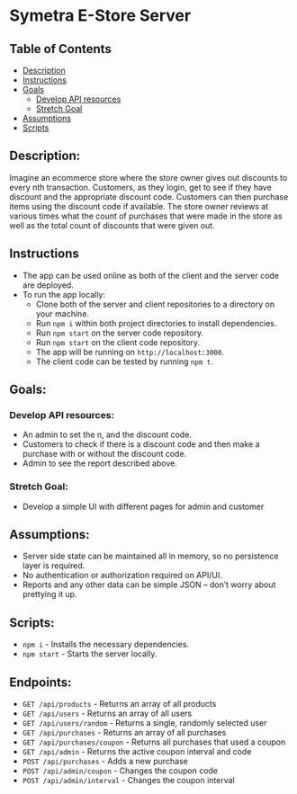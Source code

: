 # Symetra E-Store Server

## Table of Contents

- [Description](#description)
- [Instructions](#instructions)
- [Goals](#goals)
  - [Develop API resources](#develop-api-resources-to-enable)
  - [Stretch Goal](#stretch-goal)
- [Assumptions](#assumptions)
- [Scripts](#scripts)

## Description:

Imagine an ecommerce store where the store owner gives out discounts to every nth transaction. Customers, as they login, get to see if they have discount and the appropriate discount code. Customers can then purchase items using the discount code if available. The store owner reviews at various times what the count of purchases that were made in the store as well as the total count of discounts that were given out.

## Instructions

- The app can be used online as both of the client and the server code are deployed.
- To run the app locally:
  - Clone both of the server and client repositories to a directory on your machine.
  - Run `npm i` within both project directories to install dependencies.
  - Run `npm start` on the server code repository.
  - Run `npm start` on the client code repository.
  - The app will be running on `http://localhost:3000`.
  - The client code can be tested by running `npm t`.

## Goals:

### Develop API resources:

- An admin to set the n, and the discount code.
- Customers to check if there is a discount code and then make a purchase with or without the discount code.
- Admin to see the report described above.

### Stretch Goal:

- Develop a simple UI with different pages for admin and customer

## Assumptions:

- Server side state can be maintained all in memory, so no persistence layer is required.
- No authentication or authorization required on API/UI.
- Reports and any other data can be simple JSON – don’t worry about prettying it up.

## Scripts:

- `npm i` - Installs the necessary dependencies.
- `npm start` - Starts the server locally.

## Endpoints:

- `GET /api/products` - Returns an array of all products
- `GET /api/users` - Returns an array of all users
- `GET /api/users/random` - Returns a single, randomly selected user
- `GET /api/purchases` - Returns an array of all purchases
- `GET /api/purchases/coupon` - Returns all purchases that used a coupon
- `GET /api/admin` - Returns the active coupon interval and code
- `POST /api/purchases` - Adds a new purchase
- `POST /api/admin/coupon` - Changes the coupon code
- `POST /api/admin/interval` - Changes the coupon interval
